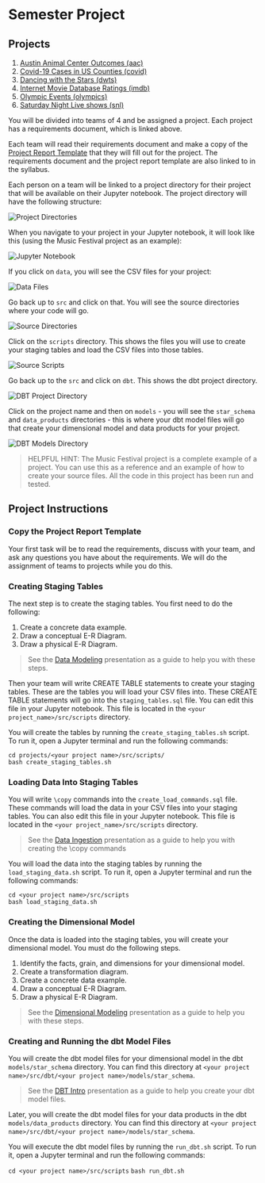 # Semester Project

## Projects
1. [Austin Animal Center Outcomes (aac)](../../projects/aac/REQUIREMENTS.md)
2. [Covid-19 Cases in US Counties (covid)](../../projects/covid/REQUIREMENTS.md)
3. [Dancing with the Stars (dwts)](../../projects/dwts/REQUIREMENTS.md)
4. [Internet Movie Database Ratings (imdb)](../../projects/imdb/REQUIREMENTS.md)
5. [Olympic Events (olympics)](../../projects/olympics/REQUIREMENTS.md)
6. [Saturday Night Live shows (snl)](../../projects/sat_night_live/REQUIREMENTS.md)

You will be divided into teams of 4 and be assigned a project. Each project has a requirements
document, which is linked above.

Each team will read their requirements document and make a copy of the 
[Project Report Template](../../320d_project_report_template.ipynb) that they will fill out for the
project. The requirements document and the project report template are also linked to in the 
syllabus.

Each person on a team will be linked to a project directory for their project that will be available 
on their Jupyter notebook. The project directory will have the following structure:

![Project Directories](./images/project_directories.png)

When you navigate to your project in your Jupyter notebook, it will look like this (using the Music
Festival project as an example):

![Jupyter Notebook](./images/juypter_notebook.png)

If you click on `data`, you will see the CSV files for your project:

![Data Files](./images/project_data_files.png)

Go back up to `src` and click on that. You will see the source directories where your code will go.

![Source Directories](./images/project_src_directories.png)

Click on the `scripts` directory. This shows the files you will use to create your staging
tables and load the CSV files into those tables.

![Source Scripts](./images/source_scripts.png)

Go back up to the `src` and click on `dbt`. This shows the dbt project directory.

![DBT Project Directory](./images/dbt_project_directory.png)

Click on the project name and then on `models` - you will see the `star_schema` and `data_products`
directories - this is where your dbt model files will go that create your dimensional model and
data products for your project.

![DBT Models Directory](./images/models_directory.png)

> HELPFUL HINT:
> The Music Festival project is a complete example of a project. You can use this as a reference and
> an example of how to create your source files. All the code in this project has been run and
> tested.

## Project Instructions

### Copy the Project Report Template

Your first task will be to read the requirements, discuss with your team, and ask any questions you
have about the requirements. We will do the assignment of teams to projects while you do this.

### Creating Staging Tables

The next step is to create the staging tables. You first need to do the following:

1. Create a concrete data example.
2. Draw a conceptual E-R Diagram.
3. Draw a physical E-R Diagram.

> See the [Data Modeling](../modeling/01_has_many) presentation as a guide to help you with these 
steps.

Then your team will write CREATE TABLE statements to create your staging tables. These are the tables you will
load your CSV files into. These CREATE TABLE statements will go into the `staging_tables.sql` file.
You can edit this file in your Jupyter notebook. This file is located in the `<your project_name>/src/scripts` directory.

You will create the tables by running the `create_staging_tables.sh` script. To run it, open a 
Jupyter terminal and run the following commands:

`cd projects/<your project name>/src/scripts/`  
`bash create_staging_tables.sh`

### Loading Data Into Staging Tables

You will write `\copy` commands into the `create_load_commands.sql` file. These commands will load
the data in your CSV files into your staging tables. You can also edit this file in your 
Jupyter notebook. This file is located in the `<your project_name>/src/scripts` directory.

> See the [Data Ingestion](../ingestion-pt2) presentation as a guide to help you with creating the 
> \copy commands

You will load the data into the staging tables by running the `load_staging_data.sh` script. To run
it, open a Jupyter terminal and run the following commands:

`cd <your project name>/src/scripts`  
`bash load_staging_data.sh`

### Creating the Dimensional Model

Once the data is loaded into the staging tables, you will create your dimensional model. You
must do the following steps.

1. Identify the facts, grain, and dimensions for your dimensional model.
2. Create a transformation diagram.
3. Create a concrete data example.
4. Draw a conceptual E-R Diagram.
5. Draw a physical E-R Diagram.

> See the [Dimensional Modeling](../dimensional_modeling) presentation as a guide to help you with
these steps.

### Creating and Running the dbt Model Files

You will create the dbt model files for your dimensional model in the dbt `models/star_schema`
directory. You can find this directory at `<your project name>/src/dbt/<your project name>/models/star_schema`.
 
> See the [DBT Intro](../dbt_intro) presentation as a guide to help you create your dbt model files.

Later, you will create the dbt model files for your data products in the dbt `models/data_products`
directory. You can find this directory at `<your project name>/src/dbt/<your project name>/models/star_schema`.

You will execute the dbt model files by running the `run_dbt.sh` script. To run it, open a Jupyter
terminal and run the following commands:

`cd <your project name>/src/scripts`
`bash run_dbt.sh`
